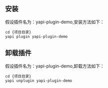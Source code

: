 ## 安装

假设插件名为：yapi-plugin-demo,安装方法如下：

```
cd {项目目录}
yapi plugin yapi-plugin-demo
```

## 卸载插件

假设插件名为：yapi-plugin-demo,卸载方法如下：

```
cd {项目目录}
yapi unplugin yapi-plugin-demo
```

